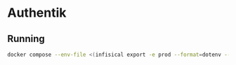 # Authentik

## Running

```zsh
docker compose --env-file <(infisical export -e prod --format=dotenv --projectId=318f771f-065c-4de6-9461-6e21fae52fab --path=/lhr1-node-1/authentik --telemetry=false) up -d
```